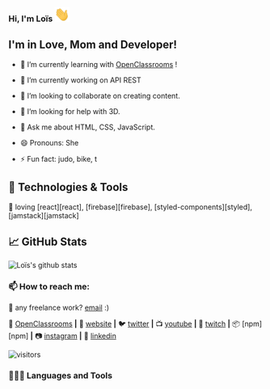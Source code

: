 ### Hi, I'm Loïs <img src="./assets/gifs/wave_30w.gif" width="30px">
## I'm in Love, Mom and Developer!

- 🌱 I’m currently learning with [OpenClassrooms][opc] !
- 🔭 I’m currently working on API REST

- 👯 I’m looking to collaborate on creating content.
- 🤔 I’m looking for help with 3D.
- 💬 Ask me about HTML, CSS, JavaScript.
- 😄 Pronouns: She
- ⚡ Fun fact: judo, bike, t
## 🔧 Technologies & Tools
💜 loving [react][react], [firebase][firebase], [styled-components][styled], [jamstack][jamstack]  

## 📈 GitHub Stats

![Loïs's github stats](https://github-readme-stats.vercel.app/api?username=Marcelin97&show_icons=true&hide_border=true&theme=dark)
<!--https://github.com/anuraghazra/github-readme-stats-->

  ### 📫 How to reach me:

  💼 any freelance work? [email](mailto:lois_m@outlook.com) :)

📖 [OpenClassrooms][opc] **|** 
🏡 [website][website] **|** 
🐦 [twitter][twitter] **|** 
📺 [youtube][youtube] **|** 
🎥 [twitch][twitch] **|** 
📦 [npm][npm] **|** 
📷 [instagram][instagram] **|** 
👔 [linkedin][linkedin]

![visitors](https://visitor-badge.glitch.me/badge?page_id=Marcelin97&left_color=green&right_color=red)

[opc]: https://openclassrooms.com/fr/
[website]: https://bradgarropy.com
[twitter]: https://twitter.com/bradgarropy
[youtube]: https://youtube.com/bradgarropy
[twitch]: https://twitch.tv/bradgarropy
[instagram]: https://instagram.com/bradgarropy
[linkedin]: https://linkedin.com/in/bradgarropy
  ### 👨🏻‍💻 Languages and Tools <br />

<!-- icons without padding -->

[1.2]: http://i.imgur.com/wWzX9uB.png (twitter icon without padding)
[2.2]: http://i.imgur.com/9I6NRUm.png (github icon without padding)
[3.2]: . (LinkedIn icon without padding)


<!-- links to your social media accounts -->

[1]: https://twitter.com/Martin_Heinz_
[2]: https://github.com/MartinHeinz
[3]: https://www.linkedin.com/in/heinz-martin/

<!-- Resources -->
<!-- Icons: https://simpleicons.org/ -->
<!-- GitHub Stats: https://github.com/anuraghazra/github-readme-stats -->
<!-- Emojis: https://emojipedia.org/emoji/ -->
<!-- HTML Emojis: https://www.fileformat.info/index.htm -->
<!-- Shields: https://shields.io/ -->
<!-- Awesome GitHub Profile README: https://github.com/abhisheknaiidu/awesome-github-profile-readme -->